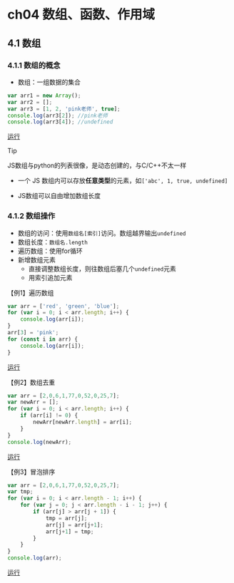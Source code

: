 # ch04 数组、函数、作用域

## 4.1 数组

### 4.1.1 数组的概念

- 数组：一组数据的集合

```js
var arr1 = new Array();
var arr2 = [];
var arr3 = [1, 2, 'pink老师', true];
console.log(arr3[2]); //pink老师
console.log(arr3[4]); //undefined
```

<textarea id="example01" style="display:none">
<script>
    var arr1 = new Array();
    var arr2 = [];
    var arr3 = [1, 2, 'pink老师', true];
    console.log(arr3[2]); //pink老师
    console.log(arr3[4]); //undefined
</script>
</textarea>
<a href="javascript:void(0);" onclick="runCode('example01')">运行</a>

> [!TIP]
>
> JS数组与python的列表很像，是动态创建的，与C/C++不太一样
>
> - 一个 JS 数组内可以存放**任意类型**的元素，如`['abc', 1, true, undefined]`
>
> - JS数组可以自由增加数组长度

### 4.1.2 数组操作

- 数组的访问：使用`数组名[索引]`访问。数组越界输出`undefined`
- 数组长度：`数组名.length`
- 遍历数组：使用for循环
- 新增数组元素
  - 直接调整数组长度，则往数组后塞几个`undefined`元素
  - 用索引追加元素


【例1】遍历数组

```js
var arr = ['red', 'green', 'blue'];
for (var i = 0; i < arr.length; i++) {
    console.log(arr[i]);
}
arr[3] = 'pink';
for (const i in arr) {
    console.log(arr[i]);
}
```

<textarea id="example02" style="display:none">
<script>
    var arr = ['red', 'green', 'blue'];
    for (var i = 0; i < arr.length; i++) {
        console.log(arr[i]);
    }
    arr[3] = 'pink';
    for (const i in arr) {
        console.log(arr[i]);
    }
</script>
</textarea>
<a href="javascript:void(0);" onclick="runCode('example02')">运行</a>

【例2】数组去重

```js
var arr = [2,0,6,1,77,0,52,0,25,7];
var newArr = [];
for (var i = 0; i < arr.length; i++) {
    if (arr[i] != 0) {
	    newArr[newArr.length] = arr[i];
    }
}
console.log(newArr);
```

<textarea id="example03" style="display:none">
<script>
    var arr = [2,0,6,1,77,0,52,0,25,7];
    var newArr = [];
    for (var i = 0; i < arr.length; i++) {
        if (arr[i] != 0) {
            newArr[newArr.length] = arr[i];
        }
    }
    console.log(newArr);
</script>
</textarea>
<a href="javascript:void(0);" onclick="runCode('example03')">运行</a>

【例3】冒泡排序

```js
var arr = [2,0,6,1,77,0,52,0,25,7];
var tmp;
for (var i = 0; i < arr.length - 1; i++) {
    for (var j = 0; j < arr.length - i - 1; j++) {
        if (arr[j] > arr[j + 1]) {
            tmp = arr[j];
            arr[j] = arr[j+1];
            arr[j+1] = tmp;
        }
    }
}
console.log(arr);
```

<textarea id="example04" style="display:none">
<script>
    var arr = [2,0,6,1,77,0,52,0,25,7];
    var tmp;
    for (var i = 0; i < arr.length - 1; i++) {
        for (var j = 0; j < arr.length - i - 1; j++) {
            if (arr[j] > arr[j + 1]) {
                tmp = arr[j];
                arr[j] = arr[j+1];
                arr[j+1] = tmp;
            }
        }
    }
    console.log(arr);
</script>
</textarea>
<a href="javascript:void(0);" onclick="runCode('example04')">运行</a>

